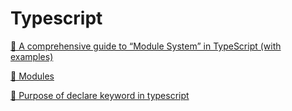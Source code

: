 # Typescript

[📜 A comprehensive guide to “Module System” in TypeScript (with examples)](https://medium.com/jspoint/typescript-module-system-5022cac310f6)

[📜 Modules](https://www.typescriptlang.org/docs/handbook/modules.html)

[📜 Purpose of declare keyword in typescript](https://javascript.plainenglish.io/purpose-of-declare-keyword-in-typescript-8431d9db2b10)

